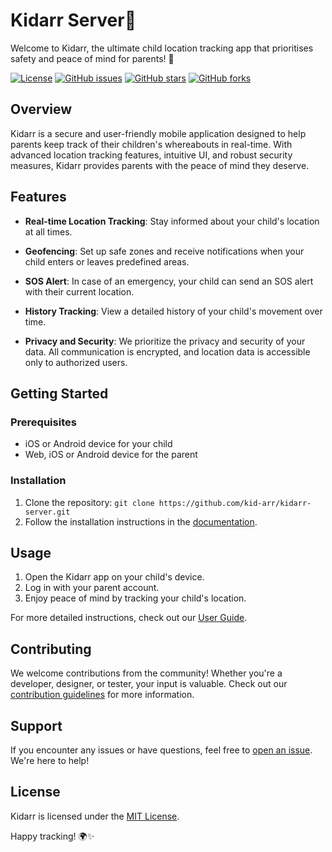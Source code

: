 # Kidarr Server🚀

Welcome to Kidarr, the ultimate child location tracking app that prioritises safety and peace of mind for parents!
🌟

[![License](https://img.shields.io/badge/license-MIT-blue.svg)](LICENSE)
[![GitHub issues](https://img.shields.io/github/issues/kid-arr/kidarr-server)](https://github.com/kid-arr/kidarr-server/issues)
[![GitHub stars](https://img.shields.io/github/stars/kid-arr/kidarr-server)](https://github.com/kid-arr/kidarr-server/stargazers)
[![GitHub forks](https://img.shields.io/github/forks/kid-arr/kidarr-server)](https://github.com/kid-arr/kidarr-server/network)

## Overview

Kidarr is a secure and user-friendly mobile application designed to help parents keep track of their children's
whereabouts in real-time. With advanced location tracking features, intuitive UI, and robust security measures,
Kidarr provides parents with the peace of mind they deserve.

## Features

- **Real-time Location Tracking**: Stay informed about your child's location at all times.

- **Geofencing**: Set up safe zones and receive notifications when your child enters or leaves predefined areas.

- **SOS Alert**: In case of an emergency, your child can send an SOS alert with their current location.

- **History Tracking**: View a detailed history of your child's movement over time.

- **Privacy and Security**: We prioritize the privacy and security of your data. All communication is encrypted, and
  location data is accessible only to authorized users.

## Getting Started

### Prerequisites

- iOS or Android device for your child
- Web, iOS or Android device for the parent

### Installation

1. Clone the repository: `git clone https://github.com/kid-arr/kidarr-server.git`
2. Follow the installation instructions in the [documentation](docs/INSTALL.md).

## Usage

1. Open the Kidarr app on your child's device.
2. Log in with your parent account.
3. Enjoy peace of mind by tracking your child's location.

For more detailed instructions, check out our [User Guide](docs/UserGuide.md).

## Contributing

We welcome contributions from the community! Whether you're a developer, designer, or tester, your input is valuable.
Check out our [contribution guidelines](CONTRIBUTING.md) for more information.

## Support

If you encounter any issues or have questions, feel free
to [open an issue](https://github.com/kid-arr/kidarr-server/issues). We're here to help!

## License

Kidarr is licensed under the [MIT License](LICENSE).

Happy tracking! 🌍✨
